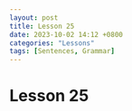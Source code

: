 ```yaml
--- 
layout: post 
title: Lesson 25
date: 2023-10-02 14:12 +0800 
categories: "Lessons"
tags: [Sentences, Grammar]
---
```

  
# Lesson 25
